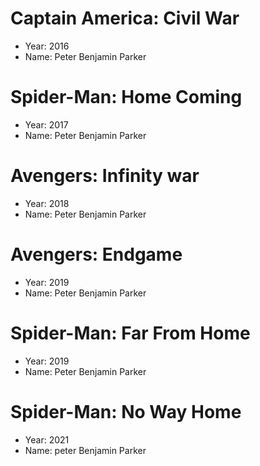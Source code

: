 # Captain America: Civil War
- Year: 2016
- Name: Peter Benjamin Parker
# Spider-Man: Home Coming
- Year: 2017
- Name: Peter Benjamin Parker
# Avengers: Infinity war
- Year: 2018
- Name: Peter Benjamin Parker
# Avengers: Endgame
- Year: 2019
- Name: Peter Benjamin Parker
# Spider-Man: Far From Home
- Year: 2019
- Name: Peter Benjamin Parker
# Spider-Man: No Way Home
- Year: 2021
- Name: peter Benjamin Parker
